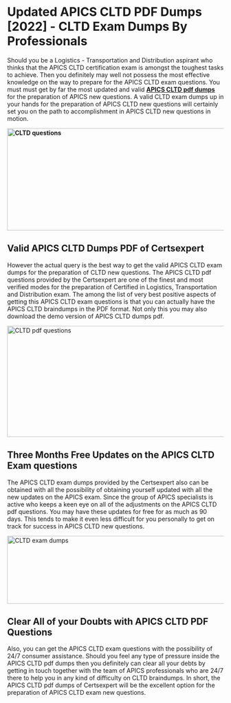 <h1><strong>Updated APICS CLTD PDF Dumps [2022] - CLTD Exam Dumps By Professionals&nbsp;</strong></h1>
<p><span style="font-weight: 400;">Should you be a Logistics - Transportation and Distribution aspirant who thinks that the APICS CLTD certification exam is amongst the toughest tasks to achieve. Then you definitely may well not possess the most effective knowledge on the way to prepare for the APICS CLTD exam questions. You must must get by far the most updated and valid <strong><a href="https://www.certsexpert.com/CLTD-pdf-questions.html">APICS CLTD pdf dumps</a></strong> for the preparation of APICS new questions. A valid  CLTD exam dumps up in your hands for the preparation of APICS CLTD new questions will certainly set you on the path to accomplishment in APICS CLTD new questions in motion.</span></p>
<p><span style="font-weight: 400;"><strong><img style="display: block; margin-left: auto; margin-right: auto;" src="https://i.ibb.co/QXh983F/73475278-2429792180625311-4586132736837681152-n.jpg" alt="CLTD questions" width="632" height="238" /></strong></span></p>
<h2><strong>Valid APICS CLTD Dumps PDF of Certsexpert</strong></h2>
<p><span style="font-weight: 400;">However the actual query is the best way to get the valid APICS CLTD exam dumps for the preparation of CLTD new questions. The APICS CLTD pdf questions provided by the Certsexpert are one of the finest and most verified modes for the preparation of Certified in Logistics, Transportation and Distribution exam. The among the list of very best positive aspects of getting this APICS CLTD exam questions is that you can actually have the APICS CLTD braindumps in the PDF format. Not only this you may also download the demo version of APICS CLTD dumps pdf.</span></p>
<p><span style="font-weight: 400;"><img style="display: block; margin-left: auto; margin-right: auto;" src="https://i.ibb.co/Jd8hN2L/76714008-3182067705200142-8735104740007870464-n.jpg" alt="CLTD pdf questions" width="701" height="259" /></span></p>
<h2><strong>Three Months Free Updates on the APICS CLTD Exam questions</strong></h2>
<p><span style="font-weight: 400;">The APICS CLTD exam dumps provided by the Certsexpert also can be obtained with all the possibility of obtaining yourself updated with all the new updates on the APICS exam. Since the group of APICS specialists is active who keeps a keen eye on all of the adjustments on the APICS CLTD pdf questions. You may have these updates for free for as much as 90 days. This tends to make it even less difficult for you personally to get on track for success in APICS CLTD new questions.</span></p>
<p><span style="font-weight: 400;"><a href="https://www.certsexpert.com/CLTD-pdf-questions.html"><img style="display: block; margin-left: auto; margin-right: auto;" src="https://i.ibb.co/TMnKrkJ/75398236-424489711531572-5064688549987614720-n.jpg" alt="CLTD exam dumps" width="714" height="158" /></a></span></p>
<h2><strong>Clear All of your Doubts with APICS CLTD PDF Questions</strong></h2>
<p>Also, you can get the APICS CLTD exam questions with the possibility of 24/7 consumer assistance. Should you feel any type of pressure inside the APICS CLTD pdf dumps then you definitely can clear all your debts by getting in touch together with the team of APICS professionals who are 24/7 there to help you in any kind of difficulty on  CLTD braindumps. In short, the APICS CLTD pdf dumps of Certsexpert will be the excellent option for the preparation of APICS CLTD exam new questions.</p>
